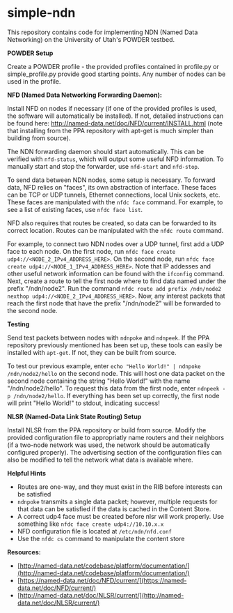 # simple-ndn

This repository contains code for implementing NDN (Named Data Networking) on the University of Utah's POWDER testbed.

**POWDER Setup**

Create a POWDER profile - the provided profiles contained in profile.py or simple_profile.py provide good starting points. Any number of nodes can be used in the profile.

**NFD (Named Data Networking Forwarding Daemon):**

Install NFD on nodes if necessary (if one of the provided profiles is used, the software will automatically be installed). If not, detailed instructions can be found here: http://named-data.net/doc/NFD/current/INSTALL.html (note that installing from the PPA repository with apt-get is much simpler than building from source).

The NDN forwarding daemon should start automatically. This can be verified with `nfd-status`, which will output some useful NFD information. To manually start and stop the forwarder, use `nfd-start` and `nfd-stop`.

To send data between NDN nodes, some setup is necessary. To forward data, NFD relies on "faces", its own abstraction of interface. These faces can be TCP or UDP tunnels, Ethernet connections, local Unix sockets, etc. These faces are manipulated with the `nfdc face` command. For example, to see a list of existing faces, use `nfdc face list`.

NFD also requires that routes be created, so data can be forwarded to its correct location. Routes can be manipulated with the `nfdc route` command.

For example, to connect two NDN nodes over a UDP tunnel, first add a UDP face to each node. On the first node, run `nfdc face create udp4://<NODE_2_IPv4_ADDRESS_HERE>`. On the second node, run `nfdc face create udp4://<NODE_1_IPv4_ADDRESS_HERE>`. Note that IP addesses and other useful network information can be found with the `ifconfig` command.
Next, create a route to tell the first node where to find data named under the prefix "/ndn/node2". Run the command `nfdc route add prefix /ndn/node2 nexthop udp4://<NODE_2_IPv4_ADDRESS_HERE>`. Now, any interest packets that reach the first node that have the prefix "/ndn/node2" will be forwarded to the second node.


**Testing**

Send test packets between nodes with `ndnpoke` and `ndnpeek`. If the PPA repository previously mentioned has been set up, these tools can easily be installed with `apt-get`. If not, they can be built from source. 

To test our previous example, enter `echo "Hello World!" | ndnpoke /ndn/node2/hello` on the second node. This will host one data packet on the second node containing the string "Hello World!" with the name "/ndn/node2/hello". To request this data from the first node, enter `ndnpeek -p /ndn/node2/hello`. If everything has been set up correctly, the first node will print "Hello World!" to stdout, indicating success!


**NLSR (Named-Data Link State Routing) Setup**

Install NLSR from the PPA repository or build from source. 
Modify the provided configuration file to appropriatly name routers and their neighbors (if a two-node network was used, the network should be automatically configured properly). 
The advertising section of the configuration files can also be modified to tell the network what data is available where.


**Helpful Hints**

* Routes are one-way, and they must exist in the RIB before interests can be satisfied
*  `ndnpoke` transmits a single data packet; however, multiple requests for that data can be satisfied if the data is cached in the Content Store.
* A correct udp4 face must be created before nlsr will work properly. Use something like `nfdc face create udp4://10.10.x.x`
* NFD configuration file is located at `/etc/ndn/nfd.conf`
* Use the `nfdc cs` command to manipulate the content store


**Resources:**

* [http://named-data.net/codebase/platform/documentation/](http://named-data.net/codebase/platform/documentation/)
* [https://named-data.net/doc/NFD/current/](https://named-data.net/doc/NFD/current/)
* [http://named-data.net/doc/NLSR/current/](http://named-data.net/doc/NLSR/current/)


